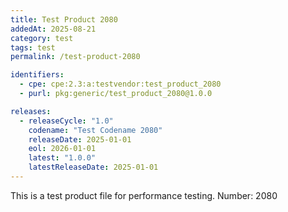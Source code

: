 ```yaml
---
title: Test Product 2080
addedAt: 2025-08-21
category: test
tags: test
permalink: /test-product-2080

identifiers:
  - cpe: cpe:2.3:a:testvendor:test_product_2080
  - purl: pkg:generic/test_product_2080@1.0.0

releases:
  - releaseCycle: "1.0"
    codename: "Test Codename 2080"
    releaseDate: 2025-01-01
    eol: 2026-01-01
    latest: "1.0.0"
    latestReleaseDate: 2025-01-01
---
```


This is a test product file for performance testing. Number: 2080
